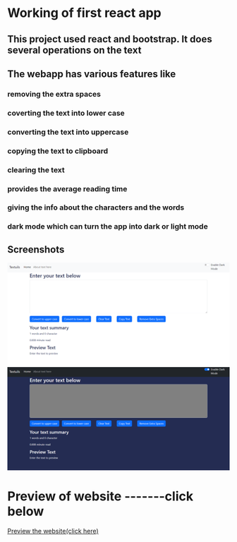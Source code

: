 # Working of first react app
## This project used react and bootstrap. It does several operations on the text 
## The webapp has various features like
### removing the extra spaces   
### coverting the text into lower case 
### converting the text into uppercase 
### copying the text to clipboard 
### clearing the text 
### provides the average reading time  
### giving the info about the characters and the words 
### dark mode which can turn the app into dark or light mode 

## Screenshots

![App Screenshot Light](./preview.png)
![App Screenshot Dark](./preview2.png)

# Preview of website -------click below 
[Preview the website(click here)](https://textutilityapp1.netlify.app/)